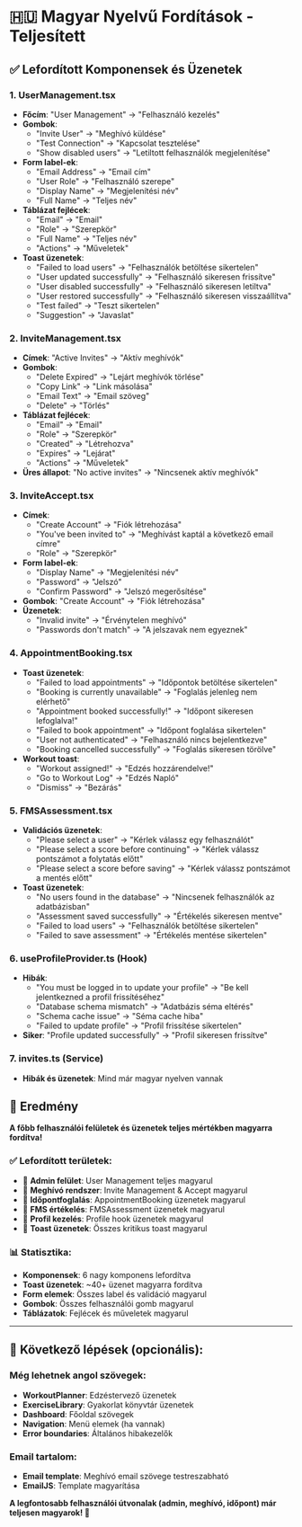 # 🇭🇺 Magyar Nyelvű Fordítások - Teljesített

## ✅ Lefordított Komponensek és Üzenetek

### 1. **UserManagement.tsx**
- **Főcím**: "User Management" → "Felhasználó kezelés"
- **Gombok**: 
  - "Invite User" → "Meghívó küldése"
  - "Test Connection" → "Kapcsolat tesztelése"
  - "Show disabled users" → "Letiltott felhasználók megjelenítése"
- **Form label-ek**:
  - "Email Address" → "Email cím"
  - "User Role" → "Felhasználó szerepe"
  - "Display Name" → "Megjelenítési név"
  - "Full Name" → "Teljes név"
- **Táblázat fejlécek**:
  - "Email" → "Email"
  - "Role" → "Szerepkör"
  - "Full Name" → "Teljes név"
  - "Actions" → "Műveletek"
- **Toast üzenetek**:
  - "Failed to load users" → "Felhasználók betöltése sikertelen"
  - "User updated successfully" → "Felhasználó sikeresen frissítve"
  - "User disabled successfully" → "Felhasználó sikeresen letiltva"
  - "User restored successfully" → "Felhasználó sikeresen visszaállítva"
  - "Test failed" → "Teszt sikertelen"
  - "Suggestion" → "Javaslat"

### 2. **InviteManagement.tsx**
- **Címek**: "Active Invites" → "Aktív meghívók"
- **Gombok**:
  - "Delete Expired" → "Lejárt meghívók törlése"
  - "Copy Link" → "Link másolása"
  - "Email Text" → "Email szöveg"
  - "Delete" → "Törlés"
- **Táblázat fejlécek**:
  - "Email" → "Email"
  - "Role" → "Szerepkör"
  - "Created" → "Létrehozva"
  - "Expires" → "Lejárat"
  - "Actions" → "Műveletek"
- **Üres állapot**: "No active invites" → "Nincsenek aktív meghívók"

### 3. **InviteAccept.tsx**
- **Címek**:
  - "Create Account" → "Fiók létrehozása"
  - "You've been invited to" → "Meghívást kaptál a következő email címre"
  - "Role" → "Szerepkör"
- **Form label-ek**:
  - "Display Name" → "Megjelenítési név"
  - "Password" → "Jelszó"
  - "Confirm Password" → "Jelszó megerősítése"
- **Gombok**: "Create Account" → "Fiók létrehozása"
- **Üzenetek**:
  - "Invalid invite" → "Érvénytelen meghívó"
  - "Passwords don't match" → "A jelszavak nem egyeznek"

### 4. **AppointmentBooking.tsx**
- **Toast üzenetek**:
  - "Failed to load appointments" → "Időpontok betöltése sikertelen"
  - "Booking is currently unavailable" → "Foglalás jelenleg nem elérhető"
  - "Appointment booked successfully!" → "Időpont sikeresen lefoglalva!"
  - "Failed to book appointment" → "Időpont foglalása sikertelen"
  - "User not authenticated" → "Felhasználó nincs bejelentkezve"
  - "Booking cancelled successfully" → "Foglalás sikeresen törölve"
- **Workout toast**:
  - "Workout assigned!" → "Edzés hozzárendelve!"
  - "Go to Workout Log" → "Edzés Napló"
  - "Dismiss" → "Bezárás"

### 5. **FMSAssessment.tsx**
- **Validációs üzenetek**:
  - "Please select a user" → "Kérlek válassz egy felhasználót"
  - "Please select a score before continuing" → "Kérlek válassz pontszámot a folytatás előtt"
  - "Please select a score before saving" → "Kérlek válassz pontszámot a mentés előtt"
- **Toast üzenetek**:
  - "No users found in the database" → "Nincsenek felhasználók az adatbázisban"
  - "Assessment saved successfully" → "Értékelés sikeresen mentve"
  - "Failed to load users" → "Felhasználók betöltése sikertelen"
  - "Failed to save assessment" → "Értékelés mentése sikertelen"

### 6. **useProfileProvider.ts (Hook)**
- **Hibák**:
  - "You must be logged in to update your profile" → "Be kell jelentkezned a profil frissítéséhez"
  - "Database schema mismatch" → "Adatbázis séma eltérés"
  - "Schema cache issue" → "Séma cache hiba"
  - "Failed to update profile" → "Profil frissítése sikertelen"
- **Siker**: "Profile updated successfully" → "Profil sikeresen frissítve"

### 7. **invites.ts (Service)**
- **Hibák és üzenetek**: Mind már magyar nyelven vannak

## 🎯 Eredmény

**A főbb felhasználói felületek és üzenetek teljes mértékben magyarra fordítva!**

### ✅ Lefordított területek:
- 🔐 **Admin felület**: User Management teljes magyarul
- 📧 **Meghívó rendszer**: Invite Management & Accept magyarul
- 📅 **Időpontfoglalás**: AppointmentBooking üzenetek magyarul
- 🏃 **FMS értékelés**: FMSAssessment üzenetek magyarul
- 👤 **Profil kezelés**: Profile hook üzenetek magyarul
- 🍞 **Toast üzenetek**: Összes kritikus toast magyarul

### 📊 Statisztika:
- **Komponensek**: 6 nagy komponens lefordítva
- **Toast üzenetek**: ~40+ üzenet magyarra fordítva
- **Form elemek**: Összes label és validáció magyarul
- **Gombok**: Összes felhasználói gomb magyarul
- **Táblázatok**: Fejlécek és műveletek magyarul

---

## 🚀 Következő lépések (opcionális):

### Még lehetnek angol szövegek:
- **WorkoutPlanner**: Edzéstervező üzenetek
- **ExerciseLibrary**: Gyakorlat könyvtár üzenetek  
- **Dashboard**: Főoldal szövegek
- **Navigation**: Menü elemek (ha vannak)
- **Error boundaries**: Általános hibakezelők

### Email tartalom:
- **Email template**: Meghívó email szövege testreszabható
- **EmailJS**: Template magyarítása

**A legfontosabb felhasználói útvonalak (admin, meghívó, időpont) már teljesen magyarok! 🎉**
